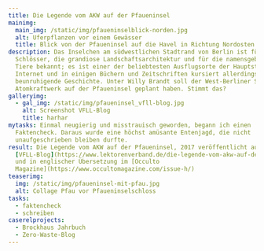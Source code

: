 ```yaml
---
title: Die Legende vom AKW auf der Pfaueninsel
mainimg:
  main_img: /static/img/pfaueninselblick-norden.jpg
  alt: Uferpflanzen vor einem Gewässer
  title: Blick von der Pfaueninsel auf die Havel in Richtung Nordosten
description: Das Inselchen am südwestlichen Stadtrand von Berlin ist für seine
  Schlösser, die grandiose Landschaftsarchitektur und für die namensgebenden
  Tiere bekannt; es ist einer der beliebtesten Ausflugsorte der Hauptstadt. Im
  Internet und in einigen Büchern und Zeitschriften kursiert allerdings eine
  beunruhigende Geschichte. Unter Willy Brandt soll der West-Berliner Senat ein
  Atomkraftwerk auf der Pfaueninsel geplant haben. Stimmt das?
galleryimg:
  - gal_img: /static/img/pfaueninsel_vfll-blog.jpg
    alt: Screenshot VFLL-Blog
    title: harhar
mytasks: Einmal neugierig und misstrauisch geworden, begann ich einen
  Faktencheck. Daraus wurde eine höchst amüsante Entenjagd, die nicht
  unaufgeschrieben bleiben durfte.
result: Die Legende vom AKW auf der Pfaueninsel, 2017 veröffentlicht auf dem
  [VFLL-Blog](https://www.lektorenverband.de/die-legende-vom-akw-auf-der-pfaueninsel/)
  und in englischer Übersetzung im [Occulto
  Magazine](https://www.occultomagazine.com/issue-h/)
teaserimg:
  img: /static/img/pfaueninsel-mit-pfau.jpg
  alt: Collage Pfau vor Pfaueninselschloss
tasks:
  - faktencheck
  - schreiben
caserelprojects:
  - Brockhaus Jahrbuch
  - Zero-Waste-Blog
---
```

